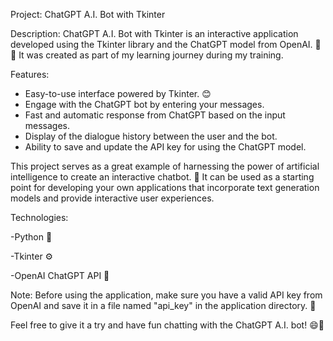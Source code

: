 Project: ChatGPT A.I. Bot with Tkinter

Description:
ChatGPT A.I. Bot with Tkinter is an interactive application developed using the Tkinter library and the ChatGPT model from OpenAI. 🤖💬 It was created as part of my learning journey during my training.

Features:
- Easy-to-use interface powered by Tkinter. 😊
- Engage with the ChatGPT bot by entering your messages.
- Fast and automatic response from ChatGPT based on the input messages.
- Display of the dialogue history between the user and the bot.
- Ability to save and update the API key for using the ChatGPT model.

This project serves as a great example of harnessing the power of artificial intelligence to create an interactive chatbot. 🚀 It can be used as a starting point for developing your own applications that incorporate text generation models and provide interactive user experiences.

Technologies:

-Python 🐍

-Tkinter ⚙️

-OpenAI ChatGPT API 🚀


Note: Before using the application, make sure you have a valid API key from OpenAI and save it in a file named "api_key" in the application directory. 🔑

Feel free to give it a try and have fun chatting with the ChatGPT A.I. bot! 😄💬
